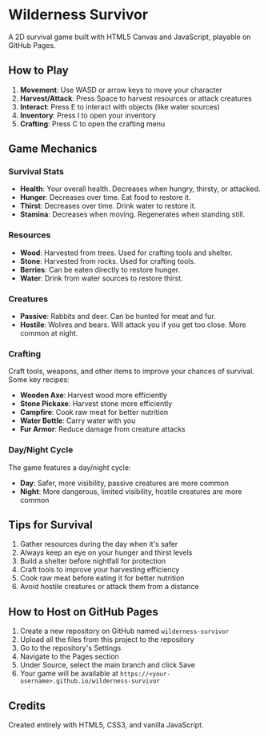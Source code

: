 # Wilderness Survivor

A 2D survival game built with HTML5 Canvas and JavaScript, playable on GitHub Pages.

## How to Play

1. **Movement**: Use WASD or arrow keys to move your character
2. **Harvest/Attack**: Press Space to harvest resources or attack creatures
3. **Interact**: Press E to interact with objects (like water sources)
4. **Inventory**: Press I to open your inventory
5. **Crafting**: Press C to open the crafting menu

## Game Mechanics

### Survival Stats
- **Health**: Your overall health. Decreases when hungry, thirsty, or attacked.
- **Hunger**: Decreases over time. Eat food to restore it.
- **Thirst**: Decreases over time. Drink water to restore it.
- **Stamina**: Decreases when moving. Regenerates when standing still.

### Resources
- **Wood**: Harvested from trees. Used for crafting tools and shelter.
- **Stone**: Harvested from rocks. Used for crafting tools.
- **Berries**: Can be eaten directly to restore hunger.
- **Water**: Drink from water sources to restore thirst.

### Creatures
- **Passive**: Rabbits and deer. Can be hunted for meat and fur.
- **Hostile**: Wolves and bears. Will attack you if you get too close. More common at night.

### Crafting
Craft tools, weapons, and other items to improve your chances of survival. Some key recipes:
- **Wooden Axe**: Harvest wood more efficiently
- **Stone Pickaxe**: Harvest stone more efficiently
- **Campfire**: Cook raw meat for better nutrition
- **Water Bottle**: Carry water with you
- **Fur Armor**: Reduce damage from creature attacks

### Day/Night Cycle
The game features a day/night cycle:
- **Day**: Safer, more visibility, passive creatures are more common
- **Night**: More dangerous, limited visibility, hostile creatures are more common

## Tips for Survival
1. Gather resources during the day when it's safer
2. Always keep an eye on your hunger and thirst levels
3. Build a shelter before nightfall for protection
4. Craft tools to improve your harvesting efficiency
5. Cook raw meat before eating it for better nutrition
6. Avoid hostile creatures or attack them from a distance

## How to Host on GitHub Pages

1. Create a new repository on GitHub named `wilderness-survivor`
2. Upload all the files from this project to the repository
3. Go to the repository's Settings
4. Navigate to the Pages section
5. Under Source, select the main branch and click Save
6. Your game will be available at `https://<your-username>.github.io/wilderness-survivor`

## Credits

Created entirely with HTML5, CSS3, and vanilla JavaScript.
